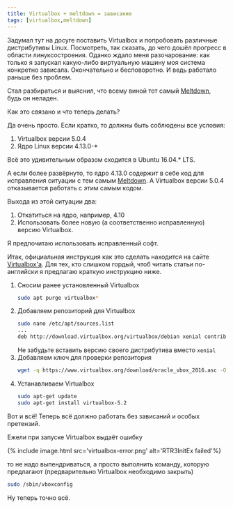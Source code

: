 ```yaml
---
title: Virtualbox + meltdown = зависание
tags: [virtualbox,meltdown]
---
```


Задумал тут на досуге поставить Virtualbox и попробовать различные дистрибутивы Linux. Посмотреть, так сказать, до чего дошёл прогресс в области линуксостроения.
Оданко ждало меня разочарование: как только я запускал какую-либо виртуальную машину моя система конкретно зависала. Окончательно и бесповоротно. И ведь работало раньше без проблем. 

Стал разбираться и выяснил, что всему виной тот самый [Meltdown](https://ru.wikipedia.org/wiki/Meltdown_(%D1%83%D1%8F%D0%B7%D0%B2%D0%B8%D0%BC%D0%BE%D1%81%D1%82%D1%8C)), будь он неладен.

Как это связано и что теперь делать?
<!--more-->

Да очень просто. Если кратко, то должны быть соблюдены все условия:

1. Virtualbox версии 5.0.4
2. Ядро Linux версии 4.13.0-*

Всё это удивительным образом сходится в Ubuntu 16.04.* LTS.

А если более развёрнуто, то ядро 4.13.0 содержит в себе код для исправления ситуации с тем самым [Meltdown](https://ru.wikipedia.org/wiki/Meltdown_(%D1%83%D1%8F%D0%B7%D0%B2%D0%B8%D0%BC%D0%BE%D1%81%D1%82%D1%8C)). А Virtualbox версии 5.0.4 отказывается работать с этим самым кодом. 

Выхода из этой ситуации два:

1. Откатиться на ядро, например, 4.10
2. Использовать более новую (а соответственно исправленную) версию Virtualbox.

Я предпочитаю использовать исправленный софт. 

Итак, официальная инструкция как это сделать находится на сайте [Virtualbox'а](https://www.virtualbox.org/wiki/Linux_Downloads). Для тех, кто слишком гордый, чтоб читать статьи по-английски я предлагаю краткую инструкцию ниже.

1. Сносим ранее установленный Virtualbox
    ```bash
    sudo apt purge virtualbox*
    ```
2. Добавляем репозиторий для Virtualbox
    ```bash
    sudo nano /etc/apt/sources.list
    ...
    deb http://download.virtualbox.org/virtualbox/debian xenial contrib
    ```
    Не забудьте вставить версию своего дистрибутива вместо ```xenial```
3. Добавляем ключ для проверки репозитория
    ```bash
    wget -q https://www.virtualbox.org/download/oracle_vbox_2016.asc -O- | sudo apt-key add -
    ```
4. Устанавливаем Virtualbox
    ```bash
    sudo apt-get update
    sudo apt-get install virtualbox-5.2
    ```

Вот и всё! Теперь всё должно работать без зависаний и особых претензий. 

Ежели при запуске Virtualbox выдаёт ошибку

{% include image.html src='virtualbox-error.png' alt='RTR3InitEx failed'%}

то не надо выпендриваться, а просто выполнить команду, которую предлагают (предварительно Virtualbox необходимо закрыть)
```bash
sudo /sbin/vboxconfig
```

Ну теперь точно всё.